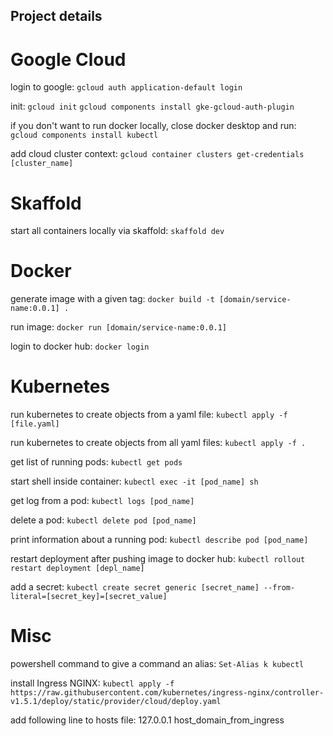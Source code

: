 ## Project details

# Google Cloud

login to google:
`gcloud auth application-default login`

init:
`gcloud init`
`gcloud components install gke-gcloud-auth-plugin`

if you don't want to run docker locally, close docker desktop and run:
`gcloud components install kubectl`

add cloud cluster context:
`gcloud container clusters get-credentials [cluster_name]`

# Skaffold

start all containers locally via skaffold:
`skaffold dev`

# Docker

generate image with a given tag:
`docker build -t [domain/service-name:0.0.1] .`

run image:
`docker run [domain/service-name:0.0.1]`

login to docker hub:
`docker login`

# Kubernetes

run kubernetes to create objects from a yaml file:
`kubectl apply -f [file.yaml]`

run kubernetes to create objects from all yaml files:
`kubectl apply -f .`

get list of running pods:
`kubectl get pods`

start shell inside container:
`kubectl exec -it [pod_name] sh`

get log from a pod:
`kubectl logs [pod_name]`

delete a pod:
`kubectl delete pod [pod_name]`

print information about a running pod:
`kubectl describe pod [pod_name]`

restart deployment after pushing image to docker hub:
`kubectl rollout restart deployment [depl_name]`

add a secret:
`kubectl create secret generic [secret_name] --from-literal=[secret_key]=[secret_value]`

# Misc

powershell command to give a command an alias:
`Set-Alias k kubectl`

install Ingress NGINX:
`kubectl apply -f https://raw.githubusercontent.com/kubernetes/ingress-nginx/controller-v1.5.1/deploy/static/provider/cloud/deploy.yaml`

add following line to hosts file:
127.0.0.1 host_domain_from_ingress
